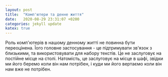 ```yaml
---
layout: post
title:  "Комп'ютери та денне життя"
date:   2020-08-29 23:31:07 +0200
categories: jekyll update
katex: true
---
```


Роль комп'ютерів в нашому денному житті не повинна бути переоцінена. Їого головне застосування - це підтримувати зв'язок з близькими, та використовувати для набору текстів. Це не заслуговує на постійне місце на столі. Натомість, це заслуговує на місце в шафі, звідки ми його беремо коли він нам потрібен, і куди ми його вертаємо коли він нам вже не потрібен.
